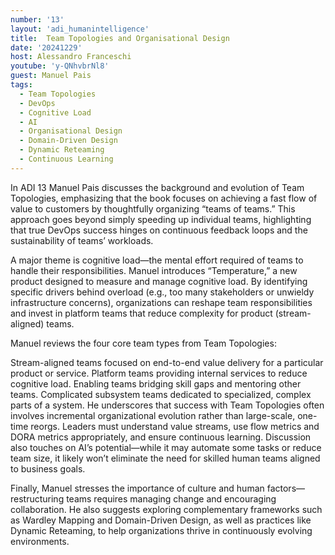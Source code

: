 ```yaml
---
number: '13'
layout: 'adi_humanintelligence'
title:  Team Topologies and Organisational Design
date: '20241229'
host: Alessandro Franceschi
youtube: 'y-QNhvbrNl8'
guest: Manuel Pais
tags:
  - Team Topologies
  - DevOps
  - Cognitive Load
  - AI
  - Organisational Design
  - Domain-Driven Design
  - Dynamic Reteaming
  - Continuous Learning
---
```

In ADI 13 Manuel Pais discusses the background and evolution of Team Topologies, emphasizing that the book focuses on achieving a fast flow of value to customers by thoughtfully organizing “teams of teams.” This approach goes beyond simply speeding up individual teams, highlighting that true DevOps success hinges on continuous feedback loops and the sustainability of teams’ workloads.

A major theme is cognitive load—the mental effort required of teams to handle their responsibilities. Manuel introduces “Temperature,” a new product designed to measure and manage cognitive load. By identifying specific drivers behind overload (e.g., too many stakeholders or unwieldy infrastructure concerns), organizations can reshape team responsibilities and invest in platform teams that reduce complexity for product (stream-aligned) teams.

Manuel reviews the four core team types from Team Topologies:

Stream-aligned teams focused on end-to-end value delivery for a particular product or service.
Platform teams providing internal services to reduce cognitive load.
Enabling teams bridging skill gaps and mentoring other teams.
Complicated subsystem teams dedicated to specialized, complex parts of a system.
He underscores that success with Team Topologies often involves incremental organizational evolution rather than large-scale, one-time reorgs. Leaders must understand value streams, use flow metrics and DORA metrics appropriately, and ensure continuous learning. Discussion also touches on AI’s potential—while it may automate some tasks or reduce team size, it likely won’t eliminate the need for skilled human teams aligned to business goals.

Finally, Manuel stresses the importance of culture and human factors—restructuring teams requires managing change and encouraging collaboration. He also suggests exploring complementary frameworks such as Wardley Mapping and Domain-Driven Design, as well as practices like Dynamic Reteaming, to help organizations thrive in continuously evolving environments.